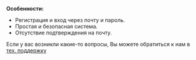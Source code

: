 **Особенности:**

- Регистрация и вход через почту и пароль.
- Простая и безопасная система.
- Отсутствие подтверждения на почту.

Если у вас возникли какие-то вопросы, Вы можете обратиться к нам в [тех. поддержку](https://petapp.com/help)